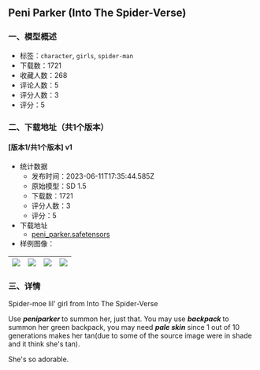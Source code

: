 ## Peni Parker (Into The Spider-Verse)
### 一、模型概述

- 标签：`character`, `girls`, `spider-man`
- 下载数：1721
- 收藏人数：268
- 评论人数：5
- 评分人数：3
- 评分：5

### 二、下载地址（共1个版本）

#### [版本1/共1个版本] v1

- 统计数据
  - 发布时间：2023-06-11T17:35:44.585Z
  - 原始模型：SD 1.5
  - 下载数：1721
  - 评分人数：3
  - 评分：5
- 下载地址
  - [peni_parker.safetensors](https://civitai.com/api/download/models/93994)
- 样例图像：

| <img src="https://image.civitai.com/xG1nkqKTMzGDvpLrqFT7WA/5bf77a5d-98a6-4ab0-8b7d-3d7b056cec80/width=450/1111837.jpeg" /> | <img src="https://image.civitai.com/xG1nkqKTMzGDvpLrqFT7WA/2f5c3ee3-7b57-4d4b-ae7c-903cdd4f614d/width=450/1111838.jpeg" /> | <img src="https://image.civitai.com/xG1nkqKTMzGDvpLrqFT7WA/7ad2ebab-2de1-4cbc-af12-c6e940ff3065/width=450/1111842.jpeg" /> | <img src="https://image.civitai.com/xG1nkqKTMzGDvpLrqFT7WA/aa456f31-4099-4249-a779-99cf87419296/width=450/1111845.jpeg" /> |
| ---- | ---- | ---- | ---- |


### 三、详情
<p>Spider-moe lil' girl from Into The Spider-Verse</p><p></p><p>Use <strong><em>peniparker </em></strong>to summon her, just that. You may use <strong><em>backpack </em></strong>to summon her green backpack, you may need <strong><em>pale skin</em></strong> since 1 out of 10 generations makes her tan(due to some of the source image were in shade and it think she's tan).</p><p></p><p>She's so adorable.</p>